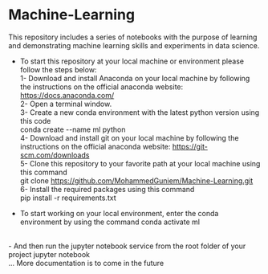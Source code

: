 # Machine-Learning
This repository includes a series of notebooks with the purpose of learning and demonstrating machine learning skills and experiments in data science.
  <br/>
- To start this repository at your local machine or environment please follow the steps below:
  <br/>
  1- Download and install Anaconda on your local machine by following the instructions on the official anaconda website: https://docs.anaconda.com/
  <br/>
  2- Open a terminal window.
  <br/>
  3- Create a new conda environment with the latest python version using this code
  <br/>
      conda create --name ml python
  <br/>
  4- Download and install git on your local machine by following the instructions on the official anaconda website: https://git-scm.com/downloads
  <br/>
  5- Clone this repository to your favorite path at your local machine using this command
  <br/>
      git clone https://github.com/MohammedGuniem/Machine-Learning.git
  <br/>
  6- Install the required packages using this command
  <br/>
      pip install -r requirements.txt
  <br/>

- To start working on your local environment, enter the conda environment by using the command
      conda activate ml
<br/>
- And then run the jupyter notebook service from the root folder of your project
      jupyter notebook
<br/>
... More documentation is to come in the future
